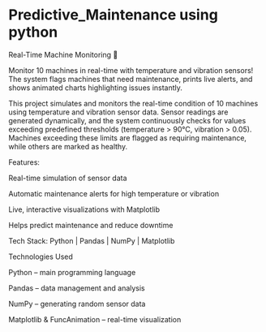 # Predictive_Maintenance using python

Real-Time Machine Monitoring 🚨

Monitor 10 machines in real-time with temperature and vibration sensors! The system flags machines that need maintenance, prints live alerts, and shows animated charts highlighting issues instantly.

This project simulates and monitors the real-time condition of 10 machines using temperature and vibration sensor data. Sensor readings are generated dynamically, and the system continuously checks for values exceeding predefined thresholds (temperature > 90°C, vibration > 0.05). Machines exceeding these limits are flagged as requiring maintenance, while others are marked as healthy.

Features:

Real-time simulation of sensor data

Automatic maintenance alerts for high temperature or vibration

Live, interactive visualizations with Matplotlib

Helps predict maintenance and reduce downtime

Tech Stack: Python | Pandas | NumPy | Matplotlib


Technologies Used

Python – main programming language

Pandas – data management and analysis

NumPy – generating random sensor data

Matplotlib & FuncAnimation – real-time visualization

  
